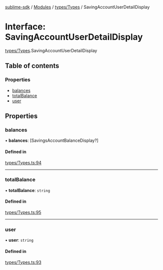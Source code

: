 [sublime-sdk](../README.md) / [Modules](../modules.md) / [types/Types](../modules/types_Types.md) / SavingAccountUserDetailDisplay

# Interface: SavingAccountUserDetailDisplay

[types/Types](../modules/types_Types.md).SavingAccountUserDetailDisplay

## Table of contents

### Properties

- [balances](types_Types.SavingAccountUserDetailDisplay.md#balances)
- [totalBalance](types_Types.SavingAccountUserDetailDisplay.md#totalbalance)
- [user](types_Types.SavingAccountUserDetailDisplay.md#user)

## Properties

### balances

• **balances**: [SavingsAccountBalanceDisplay?]

#### Defined in

[types/Types.ts:94](https://github.com/sublime-finance/sublime-sdk/blob/b302b75/src/types/Types.ts#L94)

___

### totalBalance

• **totalBalance**: `string`

#### Defined in

[types/Types.ts:95](https://github.com/sublime-finance/sublime-sdk/blob/b302b75/src/types/Types.ts#L95)

___

### user

• **user**: `string`

#### Defined in

[types/Types.ts:93](https://github.com/sublime-finance/sublime-sdk/blob/b302b75/src/types/Types.ts#L93)
